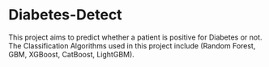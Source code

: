 # Diabetes-Detect
This project aims to predict whether a patient is positive for Diabetes or not. The  Classification Algorithms used in this project include (Random Forest, GBM, XGBoost, CatBoost, LightGBM). 
